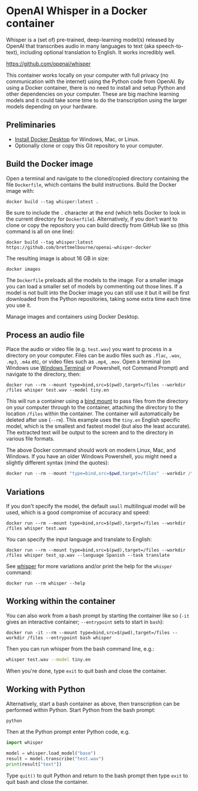 # OpenAI Whisper in a Docker container

Whisper is a (set of) pre-trained, deep-learning model(s) released by OpenAI that transcribes audio in many languages to text (aka speech-to-text), including optional translation to English. It works incredibly well.

https://github.com/openai/whisper

This container works locally on your computer with full privacy (no communication with the internet) using the Python code from OpenAI. By using a Docker container, there is no need to install and setup Python and other dependencies on your computer. These are big machine learning models and it could take some time to do the transcription using the larger models depending on your hardware.



## Preliminaries

* [Install Docker Desktop](https://docs.docker.com/get-docker/) for Windows, Mac, or Linux.
* Optionally clone or copy this Git repository to your computer.



## Build the Docker image

Open a terminal and navigate to the cloned/copied directory containing the file `Dockerfile`, which contains the build instructions. Build the Docker image with:

```shell
docker build --tag whisper:latest .
```

Be sure to include the `.` character at the end (which tells Docker to look in the current directory for `Dockerfile`). Alternatively, if you don't want to clone or copy the repository you can build directly from GitHub like so (this command is all on one line):

```shell
docker build --tag whisper:latest https://github.com/brettmelbourne/openai-whisper-docker
```
The resulting image is about 16 GB in size:

```shell
docker images
```

The `Dockerfile` preloads all the models to the image. For a smaller image you can load a smaller set of models by commenting out those lines. If a model is not built into the Docker image you can still use it but it will be first downloaded from the Python repositories, taking some extra time each time you use it.

Manage images and containers using Docker Desktop.



## Process an audio file

Place the audio or video file (e.g. `test.wav`) you want to process in a directory on your computer. Files can be audio files such as `.flac`, `.wav`, `.mp3`, `.m4a` etc, or video files such as `.mp4`, `.mov`. Open a terminal (on Windows use [Windows Terminal](https://learn.microsoft.com/en-us/windows/terminal/install) or Powershell, not Command Prompt) and navigate to the directory, then:

```shell
docker run --rm --mount type=bind,src=$(pwd),target=/files --workdir /files whisper test.wav --model tiny.en
```

This will run a container using a [bind mount](https://docs.docker.com/get-started/06_bind_mounts/) to pass files from the directory on your computer through to the container, attaching the directory to the location `/files` within the container. The container will automatically be deleted after use (`--rm`). This example uses the `tiny.en` English specific model, which is the smallest and fastest model (but also the least accurate). The extracted text will be output to the screen and to the directory in various file formats.

The above Docker command should work on modern Linux, Mac, and Windows. If you have an older Windows Powershell, you might need a slightly different syntax (mind the quotes):

```powershell
docker run --rm --mount "type=bind,src=$pwd,target=/files" --workdir /files whisper test.wav --model tiny.en
```



## Variations

If you don't specify the model, the default `small` multilingual model will be used, which is a good compromise of accuracy and speed:

```shell
docker run --rm --mount type=bind,src=$(pwd),target=/files --workdir /files whisper test.wav
```

You can specify the input language and translate to English:

```shell
docker run --rm --mount type=bind,src=$(pwd),target=/files --workdir /files whisper test_sp.wav --language Spanish --task translate
```

See [whisper](https://github.com/openai/whisper) for more variations and/or print the help for the `whisper` command:

```shell
docker run --rm whisper --help
```



## Working within the container

You can also work from a bash prompt by starting the container like so (`-it` gives an interactive container;  `--entrypoint` sets to start in `bash`):

```shell
docker run -it --rm --mount type=bind,src=$(pwd),target=/files --workdir /files --entrypoint bash whisper
```

Then you can run whisper from the bash command line, e.g.:

```bash
whisper test.wav --model tiny.en 
```

When you're done, type `exit` to quit bash and close the container.



## Working with Python

Alternatively, start a bash container as above, then transcription can be performed within Python. Start Python from the bash prompt:

```bash
python
```

Then at the Python prompt enter Python code, e.g.

```python
import whisper

model = whisper.load_model("base")
result = model.transcribe("test.wav")
print(result["text"])
```

Type `quit()` to quit Python and return to the bash prompt then type `exit` to quit bash and close the container.
